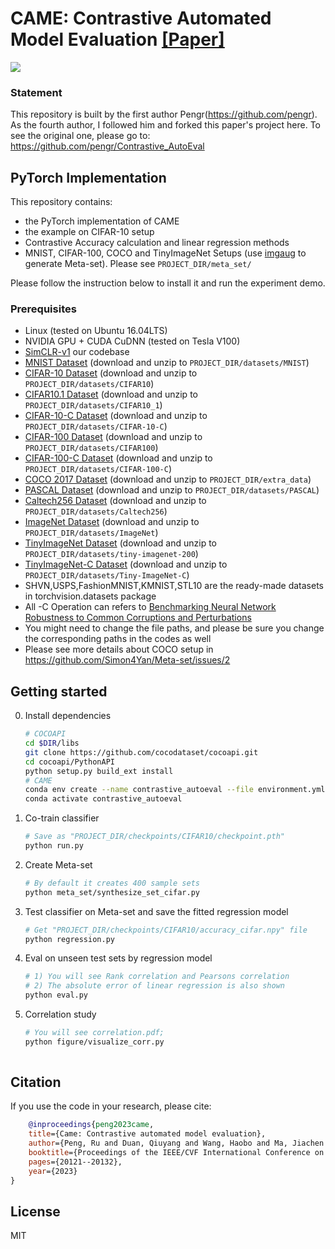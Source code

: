 # CAME: Contrastive Automated Model Evaluation [[Paper]](https://arxiv.org/abs/2308.11111)
![](https://github.com/pengr/Contrastive_AutoEval/blob/master/Our_Model.png)


### Statement
This repository is built by the first author Pengr(https://github.com/pengr). As the fourth author, I followed him and forked this paper's project here.
To see the original one, please go to: https://github.com/pengr/Contrastive_AutoEval

## PyTorch Implementation

This repository contains:

- the PyTorch implementation of CAME
- the example on CIFAR-10 setup
- Contrastive Accuracy calculation and linear regression methods
- MNIST, CIFAR-100, COCO and TinyImageNet Setups (use [imgaug](https://imgaug.readthedocs.io/en/latest/) to generate Meta-set).
  Please see ```PROJECT_DIR/meta_set/```

Please follow the instruction below to install it and run the experiment demo.

### Prerequisites
* Linux (tested on Ubuntu 16.04LTS)
* NVIDIA GPU + CUDA CuDNN (tested on Tesla V100)
* [SimCLR-v1](https://github.com/sthalles/SimCLR) our codebase
* [MNIST Dataset](https://drive.google.com/file/d/1wq8pIdayAbCu5MBfT1M38BATcShsaaeq/view?usp=sharing) (download and unzip to ```PROJECT_DIR/datasets/MNIST```)
* [CIFAR-10 Dataset](https://www.cs.toronto.edu/~kriz/cifar.html) (download and unzip to ```PROJECT_DIR/datasets/CIFAR10```)
* [CIFAR10.1 Dataset](https://github.com/modestyachts/CIFAR-10.1) (download and unzip to ```PROJECT_DIR/datasets/CIFAR10_1```)
* [CIFAR-10-C Dataset](https://zenodo.org/record/2535967#.Y-3ggHZBx3g) (download and unzip to ```PROJECT_DIR/datasets/CIFAR-10-C```)
* [CIFAR-100 Dataset](https://www.cs.toronto.edu/~kriz/cifar.html) (download and unzip to ```PROJECT_DIR/datasets/CIFAR100```)
* [CIFAR-100-C Dataset](https://zenodo.org/record/3555552#.Y-3gwHZBx3g) (download and unzip to ```PROJECT_DIR/datasets/CIFAR-100-C```)
* [COCO 2017 Dataset](http://cocodataset.org) (download and unzip to ```PROJECT_DIR/extra_data```)
* [PASCAL Dataset](http://host.robots.ox.ac.uk/pascal/VOC/) (download and unzip to ```PROJECT_DIR/datasets/PASCAL```)
* [Caltech256 Dataset](https://data.caltech.edu/records/nyy15-4j048) (download and unzip to ```PROJECT_DIR/datasets/Caltech256```)
* [ImageNet Dataset](https://image-net.org/challenges/LSVRC/2013/2013-downloads.php) (download and unzip to ```PROJECT_DIR/datasets/ImageNet```)
* [TinyImageNet Dataset](http://cs231n.stanford.edu/tiny-imagenet-200.zip) (download and unzip to ```PROJECT_DIR/datasets/tiny-imagenet-200```)
* [TinyImageNet-C Dataset](https://zenodo.org/record/2469796#.Y-3gynZBx3g) (download and unzip to ```PROJECT_DIR/datasets/Tiny-ImageNet-C```)
* SHVN,USPS,FashionMNIST,KMNIST,STL10 are the ready-made datasets in torchvision.datasets package 
* All -C Operation can refers to [Benchmarking Neural Network Robustness to Common Corruptions and Perturbations](https://github.com/hendrycks/robustness)
* You might need to change the file paths, and please be sure you change the corresponding paths in the codes as well  
* Please see more details about COCO setup in https://github.com/Simon4Yan/Meta-set/issues/2


## Getting started
0. Install dependencies 
    ```bash
    # COCOAPI
    cd $DIR/libs
    git clone https://github.com/cocodataset/cocoapi.git
    cd cocoapi/PythonAPI
    python setup.py build_ext install
    # CAME
    conda env create --name contrastive_autoeval --file environment.yml
    conda activate contrastive_autoeval
    ```

1. Co-train classifier
    ```bash
    # Save as "PROJECT_DIR/checkpoints/CIFAR10/checkpoint.pth"
    python run.py
    ```
    
2. Create Meta-set
    ```bash
    # By default it creates 400 sample sets
    python meta_set/synthesize_set_cifar.py
    ```
   
3. Test classifier on Meta-set and save the fitted regression model
    ```bash
    # Get "PROJECT_DIR/checkpoints/CIFAR10/accuracy_cifar.npy" file
    python regression.py
    ```

4. Eval on unseen test sets by regression model
    ```bash
    # 1) You will see Rank correlation and Pearsons correlation
    # 2) The absolute error of linear regression is also shown
    python eval.py
    ``` 

5. Correlation study
    ```bash
    # You will see correlation.pdf;
    python figure/visualize_corr.py
        
## Citation
If you use the code in your research, please cite:
```bibtex
    @inproceedings{peng2023came,
    title={Came: Contrastive automated model evaluation},
    author={Peng, Ru and Duan, Qiuyang and Wang, Haobo and Ma, Jiachen and Jiang, Yanbo and Tu, Yongjun and Jiang, Xiu and Zhao, Junbo},
    booktitle={Proceedings of the IEEE/CVF International Conference on Computer Vision},
    pages={20121--20132},
    year={2023}
}
```

## License
MIT
